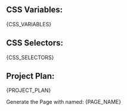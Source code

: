 ## CSS Variables:
{CSS_VARIABLES}

## CSS Selectors:
{CSS_SELECTORS}

## Project Plan:
{PROJECT_PLAN}

Generate the Page with named: {PAGE_NAME}